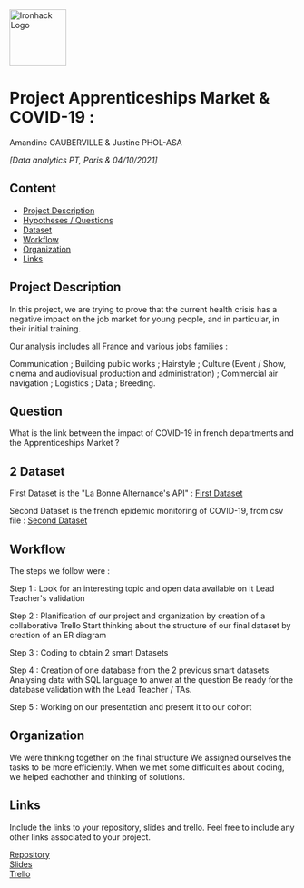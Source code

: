 <img src="https://bit.ly/2VnXWr2" alt="Ironhack Logo" width="100"/>

# Project Apprenticeships Market & COVID-19 : 
Amandine GAUBERVILLE & Justine PHOL-ASA 

*[Data analytics PT, Paris & 04/10/2021]*

## Content
- [Project Description](#project-description)
- [Hypotheses / Questions](#hypotheses-/-questions)
- [Dataset](#dataset)
- [Workflow](#workflow)
- [Organization](#organization)
- [Links](#links)

<a name="project-description"></a>

## Project Description
In this project, we are trying to prove that the current health crisis has a negative impact on the job market for young people, and in particular, in their initial training.

Our analysis includes all France and various jobs families :

Communication ; 
Building public works ; 
Hairstyle ; 
Culture (Event / Show, cinema and audiovisual production and administration) ; 
Commercial air navigation ; 
Logistics ; 
Data ; 
Breeding.

<a name="hypotheses-/-questions"></a>

## Question
What is the link between the impact of COVID-19 in french departments and the Apprenticeships Market ?

<a name="dataset"></a>

## 2 Dataset

First Dataset is the "La Bonne Alternance's API" :
[First Dataset](https://api.gouv.fr/documentation/api-la-bonne-alternance) 

Second Dataset is the french epidemic monitoring of COVID-19, from csv file :
[Second Dataset](https://www.data.gouv.fr/fr/datasets/indicateurs-de-suivi-de-lepidemie-de-covid-19-en-france/) 

<a name="workflow"></a>

## Workflow
The steps we follow were :

Step 1 :
Look for an interesting topic and open data available on it
Lead Teacher's validation

Step 2 :
Planification of our project and organization by creation of a collaborative Trello
Start thinking about the structure of our final dataset by creation of an ER diagram 

Step 3 :
Coding to obtain 2 smart Datasets

Step 4 :
Creation of one database from the 2 previous smart datasets
Analysing data with SQL language to anwer at the question
Be ready for the database validation with the Lead Teacher / TAs.

Step 5 :
Working on our presentation and present it to our cohort

<a name="organization"></a>

## Organization
We were thinking together on the final structure 
We assigned ourselves the tasks to be more efficiently.
When we met some difficulties about coding, we helped eachother and thinking of solutions.

<a name="links"></a>

## Links
Include the links to your repository, slides and trello. Feel free to include any other links associated to your project. 

[Repository](https://github.com/pholasajustine/Mod1-Final-Project/tree/master/your-project)  
[Slides](https://slides.com/)  
[Trello](https://trello.com/b/pmL3ZYvv/module-1-lien-covid-19-nombre-doffres-en-alternance)  

